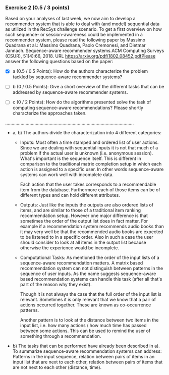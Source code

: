 ### Exercise 2 (0.5 / 3 points)
Based on your analyses of last week, we now aim to develop a recommender system that is able to deal with (and model) sequential data as utilized in the RecSys challenge scenario. To get a first overview on how such sequence- or session-awareness could be implemented in a recommender system, please read the following paper by Massimo Quadrana et al.: Massimo Quadrana, Paolo Cremonesi, and Dietmar Jannach.  Sequence-aware recommender systems.ACM Computing Surveys (CSUR), 51(4):66, 2018. URL https://arxiv.org/pdf/1802.08452.pdfPlease answer the following questions based on the paper:
  
- [x] a (0.5 / 0.5 Points): How do the authors characterize the problem tackled by sequence-aware recommender systems?

- [ ] b (0 / 0.5 Points): Give a short overview of the different tasks that can be addressed by sequence-aware recommender systems.

- [ ] c (0 / 2 Points): How do the algorithms presented solve the task of computing sequence-aware recommendations? Please shortly characterize the approaches taken.

.....................................................................................................

- a, b) The authors divide the characterization into 4 different categories: 
  - Inputs: Most often a time stamped and ordered list of user actions. Since we are dealing with sequential inputs it is not that much of a problem if the actual user is unknown (i.e. anonymous session). What's important is the sequence itself. This is different in comparison to the traditional matrix completion setup in which each action is assigned to a specific user. In other words sequence-aware systems can work well with incomplete data. 
  
    Each action that the user takes corresponds to a recommendable item from the database. Furthermore each of those items can be of different types and can hold different attributes. 
    
  - Outputs: Just like the inputs the outputs are also ordered lists of items, and are similar to those of a traditional item ranking recommendation setup. However one major difference is that sometimes the order of the output list does in fact matter. For example if a recommendation system recommends audio books than it may very well be that the recommended audio books are expected to be listened to in a specific order. Also in such a case the user should consider to look at all items in the output list because otherwise the experience would be incomplete. 
  
  - Computational Tasks: As mentioned the order of the input lists of a sequence-aware recommendation matters. A matrix based recommendation system can not distinguish between patterns in the sequence of user inputs. As the name suggests sequence-aware based recommendation systems can handle this task (after all that's part of the reason why they exist). 
  
    Though it is not always the case that the full order of the input list is relevant. Sometimes it is only relevant that we know that a pair of actions occurred together. These are known as co-occurrence patterns. 
    
    Another pattern is to look at the distance between two items in the input list, i.e. how many actions / how much time has passed between some actions. This can be used to remind the user of something through a recommendation. 
    
    
- b) The tasks that can be performed have already been described in a). To summarize sequence-aware recommendation systems can address: Patterns in the input sequence, relation between pairs of items in an input list that are next to each other, relation between pairs of items that are not next to each other (distance, time). 